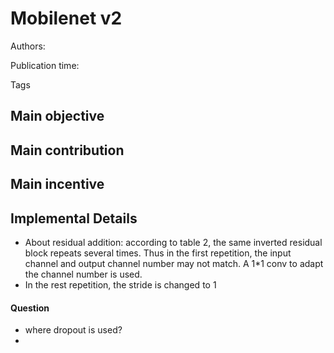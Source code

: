 # Mobilenet v2

Authors:

Publication time:

Tags



## Main objective





## Main contribution



## Main incentive





## Implemental Details

* About residual addition: according to table 2, the same inverted residual block repeats several times. Thus in the first repetition, the input channel and output channel number may not match. A 1*1 conv to adapt the channel number is used.
* In the rest repetition, the stride is changed to 1



#### Question

* where dropout is used?
* ​